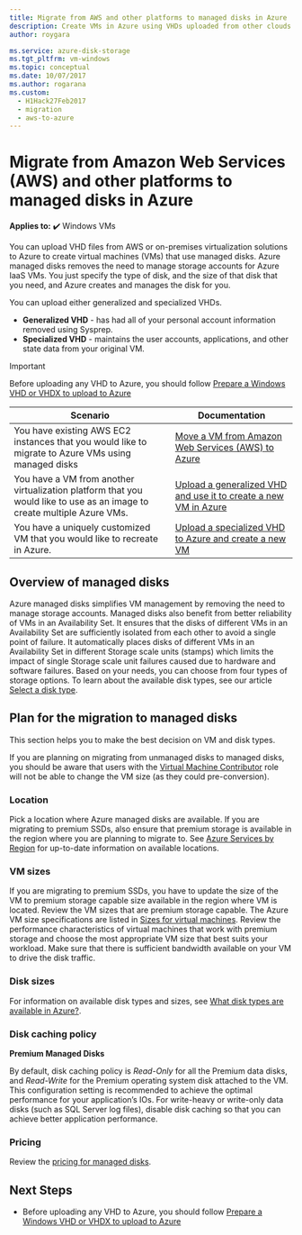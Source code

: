 ```yaml
---
title: Migrate from AWS and other platforms to managed disks in Azure
description: Create VMs in Azure using VHDs uploaded from other clouds like AWS or other virtualization platforms and use Azure managed disks.
author: roygara

ms.service: azure-disk-storage
ms.tgt_pltfrm: vm-windows
ms.topic: conceptual
ms.date: 10/07/2017
ms.author: rogarana
ms.custom:
  - H1Hack27Feb2017
  - migration
  - aws-to-azure
---
```


# Migrate from Amazon Web Services (AWS) and other platforms to managed disks in Azure

**Applies to:** :heavy_check_mark: Windows VMs 

You can upload VHD files from AWS or on-premises virtualization solutions to Azure to create virtual machines (VMs) that use managed disks. Azure managed disks removes the need to manage storage accounts for Azure IaaS VMs. You just specify the type of disk, and the size of that disk that you need, and Azure creates and manages the disk for you. 

You can upload either generalized and specialized VHDs. 
- **Generalized VHD** - has had all of your personal account information removed using Sysprep. 
- **Specialized VHD** - maintains the user accounts, applications, and other state data from your original VM. 

> [!IMPORTANT]
> Before uploading any VHD to Azure, you should follow [Prepare a Windows VHD or VHDX to upload to Azure](prepare-for-upload-vhd-image.md)
>
>


| Scenario                                                                                                                         | Documentation                                                                                                                       |
|----------------------------------------------------------------------------------------------------------------------------------|-------------------------------------------------------------------------------------------------------------------------------------|
| You have existing AWS EC2 instances that you would like to migrate to Azure VMs using managed disks                              | [Move a VM from Amazon Web Services (AWS) to Azure](aws-to-azure.md)                           |
| You have a VM from another virtualization platform that you would like to use as an image to create multiple Azure VMs. | [Upload a generalized VHD and use it to create a new VM in Azure](upload-generalized-managed.md) |
| You have a uniquely customized VM that you would like to recreate in Azure.                                                      | [Upload a specialized VHD to Azure and create a new VM](create-vm-specialized.md)         |


## Overview of managed disks

Azure managed disks simplifies VM management by removing the need to manage storage accounts. Managed disks also benefit from better reliability of VMs in an Availability Set. It ensures that the disks of different VMs in an Availability Set are sufficiently isolated from each other to avoid a single point of failure. It automatically places disks of different VMs in an Availability Set in different Storage scale units (stamps) which limits the impact of single Storage scale unit failures caused due to hardware and software failures.
Based on your needs, you can choose from four types of storage options. To learn about the available disk types, see our article [Select a disk type](../disks-types.md).

## Plan for the migration to managed disks

This section helps you to make the best decision on VM and disk types.

If you are planning on migrating from unmanaged disks to managed disks, you should be aware that users with the [Virtual Machine Contributor](/azure/role-based-access-control/built-in-roles#virtual-machine-contributor) role will not be able to change the VM size (as they could pre-conversion).

### Location

Pick a location where Azure managed disks are available. If you are migrating to premium SSDs, also ensure that premium storage is available in the region where you are planning to migrate to. See [Azure Services by Region](https://azure.microsoft.com/regions/#services) for up-to-date information on available locations.

### VM sizes

If you are migrating to premium SSDs, you have to update the size of the VM to premium storage capable size available in the region where VM is located. Review the VM sizes that are premium storage capable. The Azure VM size specifications are listed in [Sizes for virtual machines](../sizes.md).
Review the performance characteristics of virtual machines that work with premium storage and choose the most appropriate VM size that best suits your workload. Make sure that there is sufficient bandwidth available on your VM to drive the disk traffic.

### Disk sizes

For information on available disk types and sizes, see [What disk types are available in Azure?](../disks-types.md).

### Disk caching policy 

**Premium Managed Disks**

By default, disk caching policy is *Read-Only* for all the Premium data disks, and *Read-Write* for the Premium operating system disk attached to the VM. This configuration setting is recommended to achieve the optimal performance for your application’s IOs. For write-heavy or write-only data disks (such as SQL Server log files), disable disk caching so that you can achieve better application performance.

### Pricing

Review the [pricing for managed disks](https://azure.microsoft.com/pricing/details/managed-disks/).


## Next Steps

- Before uploading any VHD to Azure, you should follow [Prepare a Windows VHD or VHDX to upload to Azure](prepare-for-upload-vhd-image.md)
